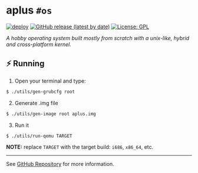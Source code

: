 # aplus `#os`
[![deploy](https://github.com/kwrx/aplus/actions/workflows/deploy.yml/badge.svg)](https://github.com/kwrx/aplus/actions/workflows/deploy.yml)
[![GitHub release (latest by date)](https://img.shields.io/github/v/release/kwrx/aplus)](https://github.com/kwrx/aplus/releases/latest)
[![License: GPL](https://img.shields.io/badge/License-GPL-blue.svg)](/LICENSE) 

*A hobby operating system built mostly from scratch with a unix-like, hybrid and cross-platform kernel.*

## :zap: Running
1. Open your terminal and type:

```bash
$ ./utils/gen-grubcfg root
```

2. Generate .img file

```bash
$ ./utils/gen-image root aplus.img
```

3. Run it

```bash
$ ./utils/run-qemu TARGET
```

**NOTE:** replace `TARGET` with the target build: `i686`, `x86_64`, etc.

---

See [GitHub Repository](https://github.com/kwrx/aplus) for more information.